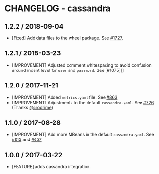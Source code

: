 # CHANGELOG - cassandra

## 1.2.2 / 2018-09-04

* [Fixed] Add data files to the wheel package. See [#1727](https://github.com/DataDog/integrations-core/pull/1727).

## 1.2.1 / 2018-03-23

* [IMPROVEMENT] Adjusted comment whitespacing to avoid confusion around indent level for `user` and `password`. See [#1075][]

## 1.2.0 / 2017-11-21

* [IMPROVEMENT] Added `metrics.yaml` file. See [#863][]
* [IMPROVEMENT] Adjustments to the default `cassandra.yaml`. See [#726][] (Thanks [@arodrime][])

## 1.1.0 / 2017-08-28

* [IMPROVEMENT] Add more MBeans in the default `cassandra.yaml`. See [#615][] and [#657][]

## 1.0.0 / 2017-03-22

* [FEATURE] adds cassandra integration.

<!--- The following link definition list is generated by PimpMyChangelog --->
[#615]: https://github.com/DataDog/integrations-core/issues/615
[#657]: https://github.com/DataDog/integrations-core/issues/657
[#726]: https://github.com/DataDog/integrations-core/issues/726
[#863]: https://github.com/DataDog/integrations-core/issues/863
[@arodrime]: https://github.com/arodrime

